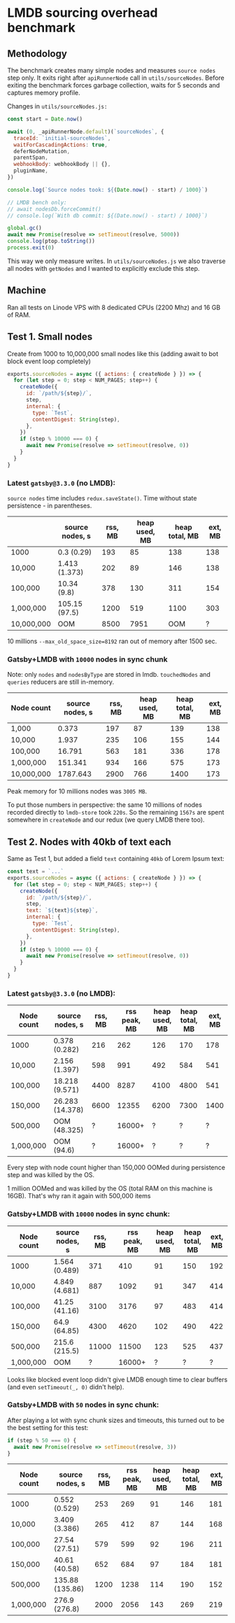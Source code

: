 # LMDB sourcing overhead benchmark

## Methodology

The benchmark creates many simple nodes and measures `source nodes` step only.
It exits right after `apiRunnerNode` call in `utils/sourceNodes`.
Before exiting the benchmark forces garbage collection, waits for 5 seconds and captures memory profile.

Changes in `utils/sourceNodes.js:`

```js
const start = Date.now()

await (0, _apiRunnerNode.default)(`sourceNodes`, {
  traceId: `initial-sourceNodes`,
  waitForCascadingActions: true,
  deferNodeMutation,
  parentSpan,
  webhookBody: webhookBody || {},
  pluginName,
})

console.log(`Source nodes took: ${(Date.now() - start) / 1000}`)

// LMDB bench only:
// await nodesDb.forceCommit()
// console.log(`With db commit: ${(Date.now() - start) / 1000}`)

global.gc()
await new Promise(resolve => setTimeout(resolve, 5000))
console.log(ptop.toString())
process.exit(0)
```

This way we only measure writes. In `utils/sourceNodes.js` we also traverse all
nodes with `getNodes` and I wanted to explicitly exclude this step.

## Machine

Ran all tests on Linode VPS with 8 dedicated CPUs (2200 Mhz) and 16 GB of RAM.

## Test 1. Small nodes

Create from 1000 to 10,000,000 small nodes like this
(adding await to bot block event loop completely)

```js
exports.sourceNodes = async ({ actions: { createNode } }) => {
  for (let step = 0; step < NUM_PAGES; step++) {
    createNode({
      id: `/path/${step}/`,
      step,
      internal: {
        type: `Test`,
        contentDigest: String(step),
      },
    })
    if (step % 10000 === 0) {
      await new Promise(resolve => setTimeout(resolve, 0))
    }
  }
}
```

### Latest `gatsby@3.3.0` (no LMDB):

`source nodes` time includes `redux.saveState()`.
Time without state persistence - in parentheses.

|            | source nodes, s | rss, MB | heap used, MB | heap total, MB | ext, MB |
| ---------- | --------------- | ------- | ------------- | -------------- | ------- |
| 1000       | 0.3 (0.29)      | 193     | 85            | 138            | 138     |
| 10,000     | 1.413 (1.373)   | 202     | 89            | 146            | 138     |
| 100,000    | 10.34 (9.8)     | 378     | 130           | 311            | 154     |
| 1,000,000  | 105.15 (97.5)   | 1200    | 519           | 1100           | 303     |
| 10,000,000 | OOM             | 8500    | 7951          | OOM            | ?       |

10 millions `--max_old_space_size=8192` ran out of memory after 1500 sec.

### Gatsby+LMDB with `10000` nodes in sync chunk

Note: only `nodes` and `nodesByType` are stored in lmdb. `touchedNodes` and `queries`
reducers are still in-memory.

| Node count | source nodes, s | rss, MB | heap used, MB | heap total, MB | ext, MB |
| ---------- | --------------- | ------- | ------------- | -------------- | ------- |
| 1,000      | 0.373           | 197     | 87            | 139            | 138     |
| 10,000     | 1.937           | 235     | 106           | 155            | 144     |
| 100,000    | 16.791          | 563     | 181           | 336            | 178     |
| 1,000,000  | 151.341         | 934     | 166           | 575            | 173     |
| 10,000,000 | 1787.643        | 2900    | 766           | 1400           | 173     |

Peak memory for 10 millions nodes was `3005 MB`.

To put those numbers in perspective: the same 10 millions of nodes recorded directly to `lmdb-store` took `220s`.
So the remaining `1567s` are spent somewhere in `createNode` and our redux
(we query LMDB there too).

## Test 2. Nodes with 40kb of text each

Same as Test 1, but added a field `text` containing `40kb` of Lorem Ipsum text:

```js
const text = `...`
exports.sourceNodes = async ({ actions: { createNode } }) => {
  for (let step = 0; step < NUM_PAGES; step++) {
    createNode({
      id: `/path/${step}/`,
      step,
      text: `${text}${step}`,
      internal: {
        type: `Test`,
        contentDigest: String(step),
      },
    })
    if (step % 10000 === 0) {
      await new Promise(resolve => setTimeout(resolve, 0))
    }
  }
}
```

### Latest `gatsby@3.3.0` (no LMDB):

| Node count | source nodes, s | rss, MB | rss peak, MB | heap used, MB | heap total, MB | ext, MB |
| ---------- | --------------- | ------- | ------------ | ------------- | -------------- | ------- |
| 1000       | 0.378 (0.282)   | 216     | 262          | 126           | 170            | 178     |
| 10,000     | 2.156 (1.397)   | 598     | 991          | 492           | 584            | 541     |
| 100,000    | 18.218 (9.571)  | 4400    | 8287         | 4100          | 4800           | 541     |
| 150,000    | 26.283 (14.378) | 6600    | 12355        | 6200          | 7300           | 1400    |
| 500,000    | OOM (48.325)    | ?       | 16000+       | ?             | ?              | ?       |
| 1,000,000  | OOM (94.6)      | ?       | 16000+       | ?             | ?              | ?       |

Every step with node count higher than 150,000 OOMed during persistence step and was killed by the OS.

1 million OOMed and was killed by the OS (total RAM on this machine is 16GB).
That's why ran it again with 500,000 items

### Gatsby+LMDB with `10000` nodes in sync chunk:

| Node count | source nodes, s | rss, MB | rss peak, MB | heap used, MB | heap total, MB | ext, MB |
| ---------- | --------------- | ------- | ------------ | ------------- | -------------- | ------- |
| 1000       | 1.564 (0.489)   | 371     | 410          | 91            | 150            | 192     |
| 10,000     | 4.849 (4.681)   | 887     | 1092         | 91            | 347            | 414     |
| 100,000    | 41.25 (41.16)   | 3100    | 3176         | 97            | 483            | 414     |
| 150,000    | 64.9 (64.85)    | 4300    | 4620         | 102           | 490            | 422     |
| 500,000    | 215.6 (215.5)   | 11000   | 11500        | 123           | 525            | 437     |
| 1,000,000  | OOM             | ?       | 16000+       | ?             | ?              | ?       |

Looks like blocked event loop didn't give LMDB enough time to clear buffers
(and even `setTimeout(_, 0)` didn't help).

### Gatsby+LMDB with `50` nodes in sync chunk:

After playing a lot with sync chunk sizes and timeouts, this turned out to be the best
setting for this test:

```js
if (step % 50 === 0) {
  await new Promise(resolve => setTimeout(resolve, 3))
}
```

| Node count | source nodes, s | rss, MB | rss peak, MB | heap used, MB | heap total, MB | ext, MB |
| ---------- | --------------- | ------- | ------------ | ------------- | -------------- | ------- |
| 1000       | 0.552 (0.529)   | 253     | 269          | 91            | 146            | 181     |
| 10,000     | 3.409 (3.386)   | 265     | 412          | 87            | 144            | 168     |
| 100,000    | 27.54 (27.51)   | 579     | 599          | 92            | 196            | 211     |
| 150,000    | 40.61 (40.58)   | 652     | 684          | 97            | 184            | 181     |
| 500,000    | 135.88 (135.86) | 1200    | 1238         | 114           | 190            | 152     |
| 1,000,000  | 276.9 (276.8)   | 2000    | 2056         | 143           | 269            | 219     |

